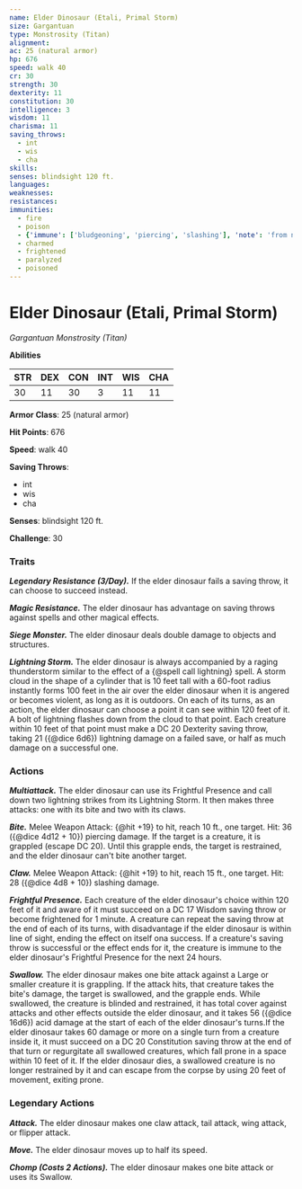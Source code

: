 ```yaml
---
name: Elder Dinosaur (Etali, Primal Storm)
size: Gargantuan
type: Monstrosity (Titan)
alignment: 
ac: 25 (natural armor)
hp: 676
speed: walk 40
cr: 30
strength: 30
dexterity: 11
constitution: 30
intelligence: 3
wisdom: 11
charisma: 11
saving_throws:
  - int
  - wis
  - cha
skills:
senses: blindsight 120 ft.
languages:
weaknesses:
resistances:
immunities:
  - fire
  - poison
  - {'immune': ['bludgeoning', 'piercing', 'slashing'], 'note': 'from nonmagical attacks'}
  - charmed
  - frightened
  - paralyzed
  - poisoned
---
```


# Elder Dinosaur (Etali, Primal Storm)

*Gargantuan Monstrosity (Titan)*

**Abilities**

| STR | DEX | CON | INT | WIS | CHA |
| --- | --- | --- | --- | --- | --- |
| 30 | 11 | 30 | 3 | 11 | 11 |

**Armor Class**: 25 (natural armor)

**Hit Points**: 676

**Speed**: walk 40

**Saving Throws**:
  - int
  - wis
  - cha

**Senses**: blindsight 120 ft.

**Challenge**: 30

### Traits
***Legendary Resistance (3/Day).*** If the elder dinosaur fails a saving throw, it can choose to succeed instead.

***Magic Resistance.*** The elder dinosaur has advantage on saving throws against spells and other magical effects.

***Siege Monster.*** The elder dinosaur deals double damage to objects and structures.

***Lightning Storm.*** The elder dinosaur is always accompanied by a raging thunderstorm similar to the effect of a {@spell call lightning} spell. A storm cloud in the shape of a cylinder that is 10 feet tall with a 60-foot radius instantly forms 100 feet in the air over the elder dinosaur when it is angered or becomes violent, as long as it is outdoors. On each of its turns, as an action, the elder dinosaur can choose a point it can see within 120 feet of it. A bolt of lightning flashes down from the cloud to that point. Each creature within 10 feet of that point must make a DC 20 Dexterity saving throw, taking 21 ({@dice 6d6}) lightning damage on a failed save, or half as much damage on a successful one.

### Actions
***Multiattack.*** The elder dinosaur can use its Frightful Presence and call down two lightning strikes from its Lightning Storm. It then makes three attacks: one with its bite and two with its claws.

***Bite.*** Melee Weapon Attack: {@hit +19} to hit, reach 10 ft., one target. Hit: 36 ({@dice 4d12 + 10}) piercing damage. If the target is a creature, it is grappled (escape DC 20). Until this grapple ends, the target is restrained, and the elder dinosaur can't bite another target.

***Claw.*** Melee Weapon Attack: {@hit +19} to hit, reach 15 ft., one target. Hit: 28 ({@dice 4d8 + 10}) slashing damage.

***Frightful Presence.*** Each creature of the elder dinosaur's choice within 120 feet of it and aware of it must succeed on a DC 17 Wisdom saving throw or become frightened for 1 minute. A creature can repeat the saving throw at the end of each of its turns, with disadvantage if the elder dinosaur is within line of sight, ending the effect on itself ona success. If a creature's saving throw is successful or the effect ends for it, the creature is immune to the elder dinosaur's Frightful Presence for the next 24 hours.

***Swallow.*** The elder dinosaur makes one bite attack against a Large or smaller creature it is grappling. If the attack hits, that creature takes the bite's damage, the target is swallowed, and the grapple ends. While swallowed, the creature is blinded and restrained, it has total cover against attacks and other effects outside the elder dinosaur, and it takes 56 ({@dice 16d6}) acid damage at the start of each of the elder dinosaur's turns.If the elder dinosaur takes 60 damage or more on a single turn from a creature inside it, it must succeed on a DC 20 Constitution saving throw at the end of that turn or regurgitate all swallowed creatures, which fall prone in a space within 10 feet of it. If the elder dinosaur dies, a swallowed creature is no longer restrained by it and can escape from the corpse by using 20 feet of movement, exiting prone.

### Legendary Actions
***Attack.*** The elder dinosaur makes one claw attack, tail attack, wing attack, or flipper attack.

***Move.*** The elder dinosaur moves up to half its speed.

***Chomp (Costs 2 Actions).*** The elder dinosaur makes one bite attack or uses its Swallow.

